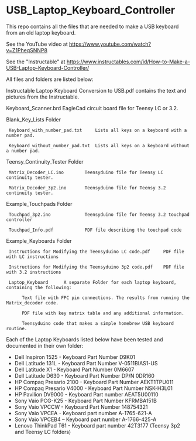 # USB_Laptop_Keyboard_Controller
 This repo contains all the files that are needed to make a USB keyboard from an old laptop keyboard.

 See the YouTube video at https://www.youtube.com/watch?v=Z1PheqSNNP8
 
 See the "Instructable" at https://www.instructables.com/id/How-to-Make-a-USB-Laptop-Keyboard-Controller/

 All files and folders are listed below:
 
 Instructable Laptop Keyboard Conversion to USB.pdf contains the text and pictures from the Instructable.
 
 Keyboard_Scanner.brd  EagleCad circuit board file for Teensy LC or 3.2. 
     
 Blank_Key_Lists Folder
 
     Keyboard_with_number_pad.txt     Lists all keys on a keyboard with a number pad. 
     
     Keyboard_without_number_pad.txt  Lists all keys on a keyboard without a number pad. 
     
 Teensy_Continuity_Tester Folder
 
     Matrix_Decoder_LC.ino        Teensyduino file for Teensy LC continuity tester. 
     
     Matrix_Decoder_3p2.ino       Teensyduino file for Teensy 3.2 continuity tester.  
     
 Example_Touchpads Folder
 
     Touchpad_3p2.ino             Teensyduino file for Teensy 3.2 touchpad controller
     
     Touchpad_Info.pdf            PDF file describing the touchpad code
 
 Example_Keyboards Folder
 
     Instructions for Modifying the Teensyduino LC code.pdf     PDF file with LC instructions   
     
     Instructions for Modifying the Teensyduino 3p2 code.pdf    PDF file with 3.2 instructions 
     
     Laptop_Keyboard      A separate Folder for each laptop keyboard, containing the following:
     
          Text file with FPC pin connections. The results from running the Matrix_decoder code.
          
          PDF file with key matrix table and any additional information. 
          
          Teensyduino code that makes a simple homebrew USB keyboard routine.
          
 Each of the Laptop Keyboards listed below have been tested and documented in their own folder:
*  Dell Inspiron 1525 - Keyboard Part Number D9K01
*  Dell Latitude 131L - Keyboard Part Number V-0511BIAS1-US
*  Dell Latitude X1 - Keyboard Part Number 0M6607
*  Dell Latitude D630 - Keyboard Part Number DP/N 0DR160
*  HP Compaq Presario 2100 - Keyboard Part Number AEKT1TPU011
*  HP Compaq Presario V4000 - Keyboard Part Number NSK-H3L01
*  HP Pavilion DV9000 - Keyboard Part number AEAT5U00110
*  Sony Vaio PCG-K25 - Keyboard Part Number KFRMBA151B
*  Sony Vaio VPCCW - Keyboard Part Number 148754321
*  Sony Vaio VPCEA - Keyboard part number A-1765-621-A
*  Sony Vaio VPCEB4 – Keyboard part number A-1766-425-A
*  Lenovo ThinkPad T61 - Keyboard part number 42T3177 (Teensy 3p2 and Teensy LC folders)

